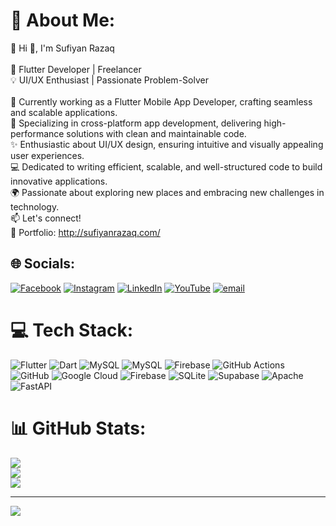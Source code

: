 # 💫 About Me:
💫 Hi 👋, I'm Sufiyan Razaq<br><br>🚀 Flutter Developer | Freelancer<br>💡 UI/UX Enthusiast | Passionate Problem-Solver<br><br>🔭 Currently working as a Flutter Mobile App Developer, crafting seamless and scalable applications.<br>📱 Specializing in cross-platform app development, delivering high-performance solutions with clean and maintainable code.<br>✨ Enthusiastic about UI/UX design, ensuring intuitive and visually appealing user experiences.<br>💻 Dedicated to writing efficient, scalable, and well-structured code to build innovative applications.<br>🌍 Passionate about exploring new places and embracing new challenges in technology.<br>📫 Let's connect!<br>🔗 Portfolio: http://sufiyanrazaq.com/


## 🌐 Socials:
[![Facebook](https://img.shields.io/badge/Facebook-%231877F2.svg?logo=Facebook&logoColor=white)](https://facebook.com/profile.php?id=100082414973789) [![Instagram](https://img.shields.io/badge/Instagram-%23E4405F.svg?logo=Instagram&logoColor=white)](https://instagram.com/sufiyan_razaq) [![LinkedIn](https://img.shields.io/badge/LinkedIn-%230077B5.svg?logo=linkedin&logoColor=white)](https://linkedin.com/in/sufiyan-razaq-17434625a) [![YouTube](https://img.shields.io/badge/YouTube-%23FF0000.svg?logo=YouTube&logoColor=white)](https://youtube.com/@UCjNH8iqtKf-RjIHdWF16zbQ) [![email](https://img.shields.io/badge/Email-D14836?logo=gmail&logoColor=white)](mailto:sufiyanrazaq55@gmail.com) 

# 💻 Tech Stack:
![Flutter](https://img.shields.io/badge/Flutter-%2302569B.svg?style=for-the-badge&logo=Flutter&logoColor=white) ![Dart](https://img.shields.io/badge/dart-%230175C2.svg?style=for-the-badge&logo=dart&logoColor=white) ![MySQL](https://img.shields.io/badge/mysql-4479A1.svg?style=for-the-badge&logo=mysql&logoColor=white) ![MySQL](https://img.shields.io/badge/mysql-4479A1.svg?style=for-the-badge&logo=mysql&logoColor=white) ![Firebase](https://img.shields.io/badge/firebase-a08021?style=for-the-badge&logo=firebase&logoColor=ffcd34) ![GitHub Actions](https://img.shields.io/badge/github%20actions-%232671E5.svg?style=for-the-badge&logo=githubactions&logoColor=white) ![GitHub](https://img.shields.io/badge/github-%23121011.svg?style=for-the-badge&logo=github&logoColor=white) ![Google Cloud](https://img.shields.io/badge/GoogleCloud-%234285F4.svg?style=for-the-badge&logo=google-cloud&logoColor=white) ![Firebase](https://img.shields.io/badge/firebase-%23039BE5.svg?style=for-the-badge&logo=firebase) ![SQLite](https://img.shields.io/badge/sqlite-%2307405e.svg?style=for-the-badge&logo=sqlite&logoColor=white) ![Supabase](https://img.shields.io/badge/Supabase-3ECF8E?style=for-the-badge&logo=supabase&logoColor=white) ![Apache](https://img.shields.io/badge/apache-%23D42029.svg?style=for-the-badge&logo=apache&logoColor=white) ![FastAPI](https://img.shields.io/badge/FastAPI-005571?style=for-the-badge&logo=fastapi)
# 📊 GitHub Stats:
![](https://github-readme-stats.vercel.app/api?username=SufiyanRazaq&theme=dark&hide_border=false&include_all_commits=true&count_private=true)<br/>
![](https://github-readme-streak-stats.herokuapp.com/?user=SufiyanRazaq&theme=dark&hide_border=false)<br/>
![](https://github-readme-stats.vercel.app/api/top-langs/?username=SufiyanRazaq&theme=dark&hide_border=false&include_all_commits=true&count_private=true&layout=compact)

---
[![](https://visitcount.itsvg.in/api?id=SufiyanRazaq&icon=0&color=0)](https://visitcount.itsvg.in)

<!-- Proudly created with GPRM ( https://gprm.itsvg.in ) -->
